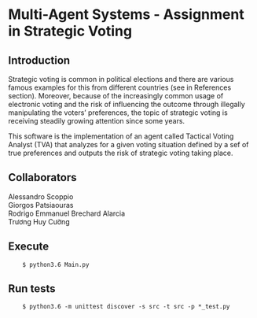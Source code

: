 # Multi-Agent Systems - Assignment in Strategic Voting

## Introduction
Strategic voting is common in political elections and there are various famous examples for this from different countries (see in References section). Moreover, because of the increasingly common usage of electronic voting and the risk of influencing the outcome through illegally manipulating the voters’ preferences, the topic of strategic voting is receiving steadily growing attention since some years.

This software is the implementation of an agent called Tactical Voting Analyst (TVA) that analyzes for a given voting situation defined by a sef of true preferences and outputs the risk of strategic voting taking place.

## Collaborators
Alessandro Scoppio  
Giorgos Patsiaouras  
Rodrigo Emmanuel Brechard Alarcia  
Trương Huy Cường   

## Execute
        $ python3.6 Main.py
        
## Run tests
        $ python3.6 -m unittest discover -s src -t src -p *_test.py

